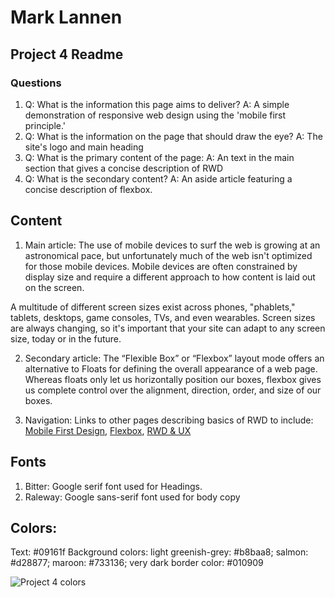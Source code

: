 # Mark Lannen
## Project 4 Readme
### Questions
1. Q: What is the information this page aims to deliver?
   A: A simple demonstration of responsive web design using the 'mobile first principle.'
2. Q: What is the information on the page that should draw the eye?
   A: The site's logo and main heading
3. Q: What is the primary content of the page:
   A: An text in the main section that gives a concise description of RWD
4. Q: What is the secondary content?
   A: An aside article featuring a concise description of flexbox.

## Content
1. Main article: The use of mobile devices to surf the web is growing at an astronomical pace, but unfortunately much of the web isn't optimized for those mobile devices. Mobile devices are often constrained by display size and require a different approach to how content is laid out on the screen.

A multitude of different screen sizes exist across phones, "phablets," tablets, desktops, game consoles, TVs, and even wearables. Screen sizes are always changing, so it's important that your site can adapt to any screen size, today or in the future.

2. Secondary article: The “Flexible Box” or “Flexbox” layout mode offers an alternative to Floats for defining the overall appearance of a web page. Whereas floats only let us horizontally position our boxes, flexbox gives us complete control over the alignment, direction, order, and size of our boxes.

3. Navigation: Links to other pages describing basics of RWD to include: [Mobile First Design](https://www.uxpin.com/studio/blog/a-hands-on-guide-to-mobile-first-design/),
[Flexbox](https://internetingishard.com/html-and-css/flexbox/), [RWD & UX](https://www.uxpin.com/studio/blog/important-considerations-responsive-design-performance-ux/)

## Fonts
1. Bitter: Google serif font used for Headings.
2. Raleway: Google sans-serif font used for body copy

## Colors:
 Text: #09161f
 Background colors: light greenish-grey: #b8baa8; salmon: #d28877; maroon: #733136; very dark border color: #010909

![Project 4 colors](https://github.com/MarkLannenUM/web-dev-hw/project-4/project_4-colors.png)
